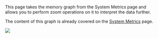 

This page takes the memory graph from the System Metrics page and allows
you to perform zoom operations on it to interpret the data further.

The content of this graph is already covered on the [System Metrics](System-Metrics.md) page.

![](/attachments/245554886/245554892.png)
